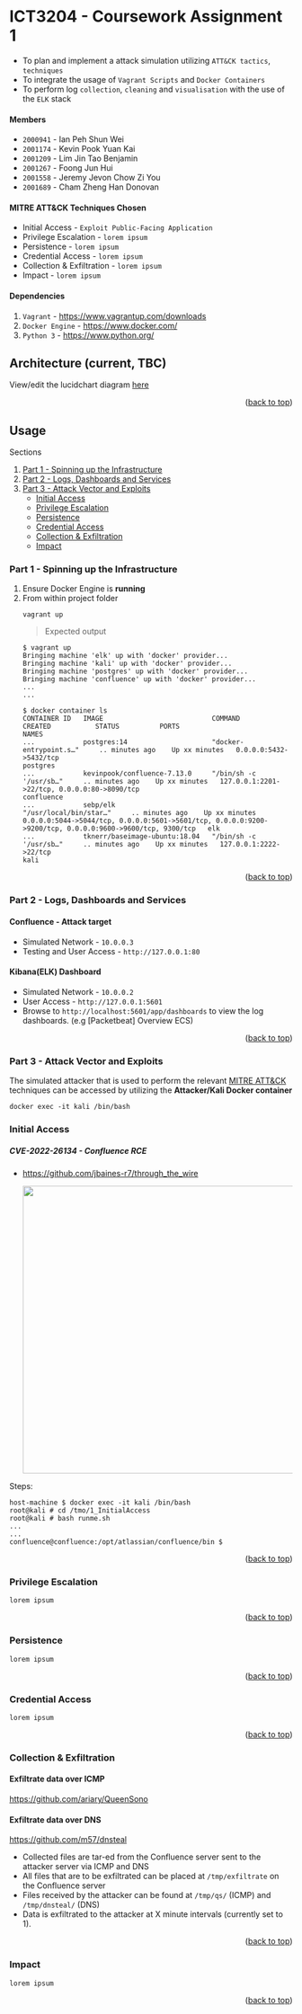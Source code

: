 # ICT3204 - Coursework Assignment 1

- To plan and implement a attack simulation utilizing `ATT&CK tactics`, `techniques`
- To integrate the usage of `Vagrant Scripts` and `Docker Containers`
- To perform log `collection`, `cleaning` and `visualisation` with the use of the `ELK` stack

#### Members
- `2000941` - Ian Peh Shun Wei
- `2001174` - Kevin Pook Yuan Kai
- `2001209` - Lim Jin Tao Benjamin
- `2001267` - Foong Jun Hui
- `2001558` - Jeremy Jevon Chow Zi You
- `2001689` - Cham Zheng Han Donovan

#### MITRE ATT&CK Techniques Chosen
- Initial Access - `Exploit Public-Facing Application`
- Privilege Escalation - `lorem ipsum`
- Persistence - `lorem ipsum`
- Credential Access - `lorem ipsum`
- Collection & Exfiltration - `lorem ipsum`
- Impact - `lorem ipsum`

#### Dependencies
1. `Vagrant` - https://www.vagrantup.com/downloads
2. `Docker Engine` - https://www.docker.com/
3. `Python 3` - https://www.python.org/

## Architecture (current, TBC)
View/edit the lucidchart diagram [here](https://lucid.app/lucidchart/6e6578d6-0ba2-476d-b156-56c140aab2bd/edit?viewport_loc=-393%2C-96%2C2219%2C979%2C0_0&invitationId=inv_5979f7e6-9a73-4b7e-b835-07418f9dae9d#)

<p align="right">(<a href="#ict3204---coursework-assignment-1">back to top</a>)</p>

## Usage 
Sections
1. [Part 1 - Spinning up the Infrastructure](https://github.com/kevinnivekkevin/3204_coursework_1/edit/rewrite2/README.md#part-1---spinning-up-the-infrastructure)
2. [Part 2 - Logs, Dashboards and Services](https://github.com/kevinnivekkevin/3204_coursework_1/edit/rewrite2/README.md#part-2---logs-dashboards-and-services)
3. [Part 3 - Attack Vector and Exploits](https://github.com/kevinnivekkevin/3204_coursework_1/edit/rewrite2/README.md#part-3---attack-vector-and-exploits)
    - [Initial Access](https://github.com/kevinnivekkevin/3204_coursework_1/edit/main/README.md#initial-access)
    - [Privilege Escalation](https://github.com/kevinnivekkevin/3204_coursework_1/edit/main/README.md#privilege-escalation)
    - [Persistence](https://github.com/kevinnivekkevin/3204_coursework_1/edit/main/README.md#persistence)
    - [Credential Access](https://github.com/kevinnivekkevin/3204_coursework_1/edit/main/README.md#credential-access)
    - [Collection & Exfiltration](https://github.com/kevinnivekkevin/3204_coursework_1/edit/main/README.md#collection--exfiltration)
    - [Impact](https://github.com/kevinnivekkevin/3204_coursework_1/edit/main/README.md#impact)

### Part 1 - Spinning up the Infrastructure
1. Ensure Docker Engine is **running**
2. From within project folder
    ```
    vagrant up
    ```
    > Expected output
      ```
      $ vagrant up
      Bringing machine 'elk' up with 'docker' provider...
      Bringing machine 'kali' up with 'docker' provider...
      Bringing machine 'postgres' up with 'docker' provider...
      Bringing machine 'confluence' up with 'docker' provider...
      ...
      ...
      ```
      ```
      $ docker container ls
      CONTAINER ID   IMAGE                           COMMAND                    CREATED           STATUS          PORTS                                                                                                      NAMES
      ...            postgres:14                     "docker-entrypoint.s…"     .. minutes ago    Up xx minutes   0.0.0.0:5432->5432/tcp                                                                                     postgres
      ...            kevinpook/confluence-7.13.0     "/bin/sh -c '/usr/sb…"     .. minutes ago    Up xx minutes   127.0.0.1:2201->22/tcp, 0.0.0.0:80->8090/tcp                                                               confluence
      ...            sebp/elk                        "/usr/local/bin/star…"     .. minutes ago    Up xx minutes   0.0.0.0:5044->5044/tcp, 0.0.0.0:5601->5601/tcp, 0.0.0.0:9200->9200/tcp, 0.0.0.0:9600->9600/tcp, 9300/tcp   elk
      ...            tknerr/baseimage-ubuntu:18.04   "/bin/sh -c '/usr/sb…"     .. minutes ago    Up xx minutes   127.0.0.1:2222->22/tcp                                                                                     kali
      ```

<p align="right">(<a href="#ict3204---coursework-assignment-1">back to top</a>)</p>

### Part 2 - Logs, Dashboards and Services

#### Confluence - Attack target
- Simulated Network - `10.0.0.3`
- Testing and User Access - `http://127.0.0.1:80`

#### Kibana(ELK) Dashboard
- Simulated Network - `10.0.0.2`
- User Access - `http://127.0.0.1:5601`
- Browse to `http://localhost:5601/app/dashboards` to view the log dashboards. (e.g [Packetbeat] Overview ECS)

<p align="right">(<a href="#ict3204---coursework-assignment-1">back to top</a>)</p>

### Part 3 - Attack Vector and Exploits
The simulated attacker that is used to perform the relevant [MITRE ATT&CK](https://attack.mitre.org) techniques can be accessed by utilizing the **Attacker/Kali Docker container**
```
docker exec -it kali /bin/bash
```

### Initial Access
##### CVE-2022-26134 - Confluence RCE
- https://github.com/jbaines-r7/through_the_wire

    <img src="https://user-images.githubusercontent.com/1593214/197329877-ef4c952d-2de8-49e2-84ab-fde8a30edea3.png" width="512">

Steps:
  ```
  host-machine $ docker exec -it kali /bin/bash
  root@kali # cd /tmo/1_InitialAccess
  root@kali # bash runme.sh
  ...
  ...
  confluence@confluence:/opt/atlassian/confluence/bin $
  ```

<p align="right">(<a href="#ict3204---coursework-assignment-1">back to top</a>)</p>

### Privilege Escalation
```
lorem ipsum
```
<p align="right">(<a href="#ict3204---coursework-assignment-1">back to top</a>)</p>

### Persistence
```
lorem ipsum
```
<p align="right">(<a href="#ict3204---coursework-assignment-1">back to top</a>)</p>

### Credential Access
```
lorem ipsum
```
<p align="right">(<a href="#ict3204---coursework-assignment-1">back to top</a>)</p>

### Collection & Exfiltration
#### Exfiltrate data over ICMP
https://github.com/ariary/QueenSono
#### Exfiltrate data over DNS
https://github.com/m57/dnsteal

- Collected files are tar-ed from the Confluence server sent to the attacker server via ICMP and DNS
- All files that are to be exfiltrated can be placed at `/tmp/exfiltrate` on the Confluence server
- Files received by the attacker can be found at `/tmp/qs/` (ICMP) and `/tmp/dnsteal/` (DNS)
- Data is exfiltrated to the attacker at X minute intervals (currently set to 1).

<p align="right">(<a href="#ict3204---coursework-assignment-1">back to top</a>)</p>

### Impact
```
lorem ipsum
```
<p align="right">(<a href="#ict3204---coursework-assignment-1">back to top</a>)</p>
